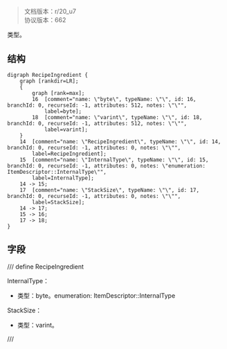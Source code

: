# <!-- md:samp RecipeIngredient -->

> 文档版本：r/20_u7<br/>协议版本：662

<!-- md:samp RecipeIngredient -->类型。

## 结构

```viz
digraph RecipeIngredient {
	graph [rankdir=LR];
	{
		graph [rank=max];
		16	[comment="name: \"byte\", typeName: \"\", id: 16, branchId: 0, recurseId: -1, attributes: 512, notes: \"\"",
			label=byte];
		18	[comment="name: \"varint\", typeName: \"\", id: 18, branchId: 0, recurseId: -1, attributes: 512, notes: \"\"",
			label=varint];
	}
	14	[comment="name: \"RecipeIngredient\", typeName: \"\", id: 14, branchId: 0, recurseId: -1, attributes: 0, notes: \"\"",
		label=RecipeIngredient];
	15	[comment="name: \"InternalType\", typeName: \"\", id: 15, branchId: 0, recurseId: -1, attributes: 0, notes: \"enumeration: ItemDescriptor::InternalType\"",
		label=InternalType];
	14 -> 15;
	17	[comment="name: \"StackSize\", typeName: \"\", id: 17, branchId: 0, recurseId: -1, attributes: 0, notes: \"\"",
		label=StackSize];
	14 -> 17;
	15 -> 16;
	17 -> 18;
}

```

## 字段

/// define
RecipeIngredient

InternalType：<!-- md:samp byte -->

- 类型：byte。enumeration: ItemDescriptor::InternalType

StackSize：<!-- md:samp varint -->

- 类型：varint。


///
